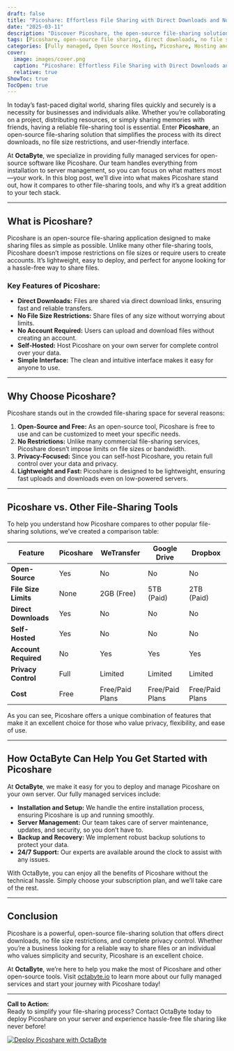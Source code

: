 ```yaml
---
draft: false
title: "Picoshare: Effortless File Sharing with Direct Downloads and No Restrictions"
date: "2025-03-11"
description: "Discover Picoshare, the open-source file-sharing solution that offers direct downloads, no file size restrictions, and a seamless user experience. Learn how Picoshare compares to other file-sharing tools and why it’s the perfect choice for businesses and individuals alike."
tags: [Picoshare, open-source file sharing, direct downloads, no file size restrictions, file-sharing software, Picoshare alternatives, managed file-sharing solutions, OctaByte, open-source software hosting]
categories: [Fully managed, Open Source Hosting, Picoshare, Hosting and Infrastructure, Storage]
cover:
  image: images/cover.png
  caption: "Picoshare: Effortless File Sharing with Direct Downloads and No Restrictions"
  relative: true
ShowToc: true
TocOpen: true
---
```



In today’s fast-paced digital world, sharing files quickly and securely is a necessity for businesses and individuals alike. Whether you’re collaborating on a project, distributing resources, or simply sharing memories with friends, having a reliable file-sharing tool is essential. Enter **Picoshare**, an open-source file-sharing solution that simplifies the process with its direct downloads, no file size restrictions, and user-friendly interface.

At **OctaByte**, we specialize in providing fully managed services for open-source software like Picoshare. Our team handles everything from installation to server management, so you can focus on what matters most—your work. In this blog post, we’ll dive into what makes Picoshare stand out, how it compares to other file-sharing tools, and why it’s a great addition to your tech stack.

---

## What is Picoshare?

Picoshare is an open-source file-sharing application designed to make sharing files as simple as possible. Unlike many other file-sharing tools, Picoshare doesn’t impose restrictions on file sizes or require users to create accounts. It’s lightweight, easy to deploy, and perfect for anyone looking for a hassle-free way to share files.

### Key Features of Picoshare:
- **Direct Downloads:** Files are shared via direct download links, ensuring fast and reliable transfers.
- **No File Size Restrictions:** Share files of any size without worrying about limits.
- **No Account Required:** Users can upload and download files without creating an account.
- **Self-Hosted:** Host Picoshare on your own server for complete control over your data.
- **Simple Interface:** The clean and intuitive interface makes it easy for anyone to use.

---

## Why Choose Picoshare?

Picoshare stands out in the crowded file-sharing space for several reasons:

1. **Open-Source and Free:** As an open-source tool, Picoshare is free to use and can be customized to meet your specific needs.
2. **No Restrictions:** Unlike many commercial file-sharing services, Picoshare doesn’t impose limits on file sizes or bandwidth.
3. **Privacy-Focused:** Since you can self-host Picoshare, you retain full control over your data and privacy.
4. **Lightweight and Fast:** Picoshare is designed to be lightweight, ensuring fast uploads and downloads even on low-powered servers.

---

## Picoshare vs. Other File-Sharing Tools

To help you understand how Picoshare compares to other popular file-sharing solutions, we’ve created a comparison table:

| Feature               | Picoshare          | WeTransfer         | Google Drive       | Dropbox            |
|-----------------------|--------------------|--------------------|--------------------|--------------------|
| **Open-Source**       | Yes                | No                 | No                 | No                 |
| **File Size Limits**  | None               | 2GB (Free)         | 5TB (Paid)         | 2TB (Paid)         |
| **Direct Downloads**  | Yes                | No                 | No                 | No                 |
| **Self-Hosted**       | Yes                | No                 | No                 | No                 |
| **Account Required**  | No                 | Yes                | Yes                | Yes                |
| **Privacy Control**   | Full               | Limited            | Limited            | Limited            |
| **Cost**              | Free               | Free/Paid Plans    | Free/Paid Plans    | Free/Paid Plans    |

As you can see, Picoshare offers a unique combination of features that make it an excellent choice for those who value privacy, flexibility, and ease of use.

---

## How OctaByte Can Help You Get Started with Picoshare

At **OctaByte**, we make it easy for you to deploy and manage Picoshare on your own server. Our fully managed services include:

- **Installation and Setup:** We handle the entire installation process, ensuring Picoshare is up and running smoothly.
- **Server Management:** Our team takes care of server maintenance, updates, and security, so you don’t have to.
- **Backup and Recovery:** We implement robust backup solutions to protect your data.
- **24/7 Support:** Our experts are available around the clock to assist with any issues.

With OctaByte, you can enjoy all the benefits of Picoshare without the technical hassle. Simply choose your subscription plan, and we’ll take care of the rest.

---

## Conclusion

Picoshare is a powerful, open-source file-sharing solution that offers direct downloads, no file size restrictions, and complete privacy control. Whether you’re a business looking for a reliable way to share files or an individual who values simplicity and security, Picoshare is an excellent choice.

At **OctaByte**, we’re here to help you make the most of Picoshare and other open-source tools. Visit [octabyte.io](https://octabyte.io) to learn more about our fully managed services and start your journey with Picoshare today!

---

**Call to Action:**  
Ready to simplify your file-sharing process? Contact OctaByte today to deploy Picoshare on your server and experience hassle-free file sharing like never before!

[![Deploy Picoshare with OctaByte](/images/deploy-on-octabyte.png)](https://octabyte.io/fully-managed-open-source-services/hosting-and-infrastructure/storage/picoshare)